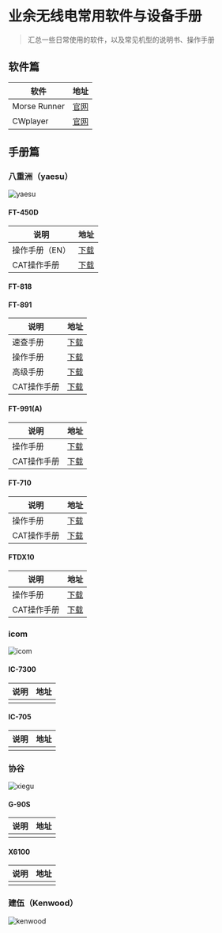# 业余无线电常用软件与设备手册


> 汇总一些日常使用的软件，以及常见机型的说明书、操作手册

<!--more-->

## 软件篇

| 软件 | 地址 |
|---|----|
| Morse Runner | [官网](https://dxatlas.com/Download.asp) |
| CWplayer| [官网](http://f6dqm.free.fr/soft/cwplayer/en/cwplayer.htm) |

## 手册篇

### 八重洲（yaesu）

![yaesu](https://images.origins.top/posts/yaesu_logo.jpg)

#### FT-450D

|说明|地址|
|--|--|
| 操作手册（EN） | [下载](https://yaesu.com/downloadFile.cfm?FileID=6434&FileCatID=158&FileName=FT%2D450D%5FOM%5FUSA%5FEXP%5FEU%5FEH024H250.pdf&FileContentType=application/pdf) |
| CAT操作手册 | [下载](https://yaesu.com/downloadFile.cfm?FileID=2600&FileCatID=158&FileName=FT%2D450%5FCAT%5FOperation%5FReference%5FBook.pdf&FileContentType=application%2Fpdf) |

#### FT-818

#### FT-891

|说明|地址|
|--|--|
| 速查手册 | [下载](http://www.yaesu.com.cn/file/instructions/FT-891_Quick_Manual_CHN.pdf) |
| 操作手册 |[下载]( http://www.yaesu.com.cn/file/instructions/FT-891_OM_CHN.pdf) |
| 高级手册 | [下载](http://www.yaesu.com.cn/file/instructions/FT-891_Advance_Manual_CHN.pdf) |
| CAT操作手册 | [下载](https://yaesu.com/downloadFile.cfm?FileID=15277&FileCatID=158&FileName=FT%2D891%5FCAT%5FOM%5FENG%5F1909%2DC.pdf&FileContentType=application%2Fpdf) |

#### FT-991(A)

|说明|地址|
|--|--|
| 操作手册 | [下载](http://www.yaesu.com.cn/file/instructions/FT-991A_OM.pdf) |
| CAT操作手册 | [下载](https://yaesu.com/downloadFile.cfm?FileID=13370&FileCatID=158&FileName=FT%2D991A%5FCAT%5FOM%5FENG%5F1711%2DD.pdf&FileContentType=application%2Fpdf) |

#### FT-710

|说明|地址|
|--|--|
| 操作手册 | [下载](http://www.yaesu.com.cn/shuomingshu/FT-710_OM_CHN.pdf) |
| CAT操作手册 | [下载](https://yaesu.com/downloadFile.cfm?FileID=17647&FileCatID=158&FileName=FT%2D710%5FCAT%5FOM%5FENG%5F2212%2DB.pdf&FileContentType=application%2Fpdf) |

#### FTDX10

|说明|地址|
|--|--|
| 操作手册 | [下载](http://www.yaesu.com.cn/shuomingshu/FTDX10_OM_CHN.pdf) |
| CAT操作手册 | [下载](https://yaesu.com/downloadFile.cfm?FileID=17411&FileCatID=158&FileName=FTDX10%5FCAT%5FOM%5FENG%5F2204%2DD.pdf&FileContentType=application%2Fpdf) |

### icom

![icom](https://images.origins.top/posts/icom-logo.jpg)

#### IC-7300

|说明|地址|
|--|--|
| | |

#### IC-705

|说明|地址|
|--|--|
| | |

### 协谷

![xiegu](https://images.origins.top/posts/xiegu_logo.jpg)

#### G-90S

|说明|地址|
|--|--|
| | |

#### X6100

|说明|地址|
|--|--|
| | |

### 建伍（Kenwood）

![kenwood](https://images.origins.top/posts/kenwood_logo.gif)

